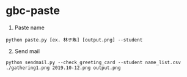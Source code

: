 # gbc-paste
1. Paste name
```
python paste.py [ex. 林子雋] [output.png] --student
```
2. Send mail
```
python sendmail.py --check_greeting_card --student name_list.csv ./gathering1.png 2019.10-12.png output.png
```
